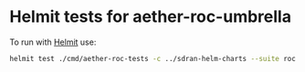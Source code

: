 # Helmit tests for aether-roc-umbrella

To run with [Helmit] use:
```bash
helmit test ./cmd/aether-roc-tests -c ../sdran-helm-charts --suite roc -n test
```

[Helmit]: https://docs.onosproject.org/helmit/docs/cli/
